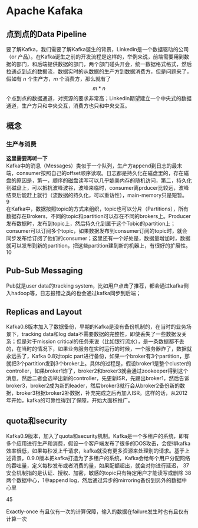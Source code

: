 # Apache Kafaka

## 点到点的Data Pipeline

要了解Kafka，我们需要了解Kafka诞生的背景，Linkedin是一个数据驱动的公司（or 产品）。在Kafka诞生之前的开发流程是这样的，举例来说，前端需要用到数据的部门，和后端提供数据的部门，两个部门碰头开会，统一数据格式格式，然后拉通点到点的数据流，数据实时的从数据的生产方到数据消费方，但是问题来了，假如有 $n$ 个生产方，$m$ 个消费方，那么就有了 $$m * n$$ 个点到点的数据通道，对资源的要求非常高；Linkedin期望建立一个中央式的数据通道，生产方只和中央交互，消费方也只和中央交互。
## 概念

###  生产与消费

**这里需要再听一下**  
Kafka中的消息（Messages）类似于一个队列，生产方append到日志的最末端，consumer按照自己的offset顺序读取。日志都是持久化在磁盘里的，存在磁盘的原因是，第一，顺序的磁盘读写可以几乎媲美内存的随机访问，第二，持久化到磁盘上，可以抵抗波峰波谷，波峰来临时，consumer离prducer比较远，波峰结束后能赶上就行（流数据的持久化，可以重访性），main-memory只是短暂。
9  
在Kafka中，数据按照topic的方式来组织，topic也可以分片（Partitions），所有数据存在Brokers，不同的topic和partition可以存在不同的brokers上。Producer发布数据时，发布到topic上，然后持久化到属于这个Tobic的partition上；consumer可以订阅多个topic，如果数据发布到consumer订阅的topic时，就会同步发布给订阅了他们的consumer；这里还有一个好处是，数据量增加时，数据就可以发布到新的partition，把这些partition建到新的机器上，有很好的扩展性。
10

## Pub-Sub Messaging

Pub就是user data的tracking system，比如用户点击了推荐，都会通过kafka倒入hadoop等，日志报错之类的也会通过kafka同步到后端；  

## Replicas and Layout

Kafka0.8版本加入了数据备份，早期的Kafka是没有备份机制的，在当时的业务场景下，tracking data和log data不需要数据的完整性，即使丢失了一些数据没关系；但是对于mission critical的任务来说（比如银行流水），是一条数据都不丢的，在当时的情况下，如果业务服务在实时运行的时候，一个服务器炸了，数据就永远丢了，Kafka 0.8对topic part进行备份，如果一个broker有3个partition，那就把3个partition发到3个broker上。具体的过程是，假设broker1是整个cluster的controller，如果broker1炸了，broker2和broker3就会通过zookeeper得到这个消息，然后二者会选举出新的controller，先更新ISR，先踢出broker1，然后告诉broker3，broker2成为新的leader，然后broker3就行会从broker2备份新的数据，broker3根据broker2补数据，补充完成之后再加入ISR。这样的话，从2012年开始，kafka的可靠性得到了保障，开始大面积推广。

## quota和security

Kafka0.9版本，加入了quota和security机制。Kafka是一个多租户的系统，即有多个应用进行生产和消费，假设一个客户端发布了很多的DOS攻击，会使得kafka效率很低，如果每秒发上千请求，kafka就没有更多资源来处理别的请求。基于上述背景，0.9.0版本把kafka打造为了多租户的系统，Kafka会给每个用户分配网络的吞吐量，定义每秒发布或者消费的量，如果配额超出，就会对你进行延迟，
37
安全机制指的是认证、授权、加密，敏感的topic只有特定用户才能读写或删除
38
两个数据中心，1中append log，然后通过异步的mirroring备份到另外的数据中心里

45

Exactly-once 有且仅有一次的计算保障，输入的数据在failure发生时也有且仅有计算一次